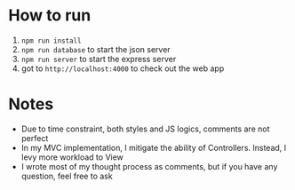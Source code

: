 # How to run
1. `npm run install`
2. `npm run database` to start the json server
3. `npm run server` to start the express server
4. got to `http://localhost:4000` to check out the web app

# Notes
- Due to time constraint, both styles and JS logics, comments are not perfect
- In my MVC implementation, I mitigate the ability of Controllers. Instead, I levy more workload to View
- I wrote most of my thought process as comments, but if you have any question, feel free to ask

